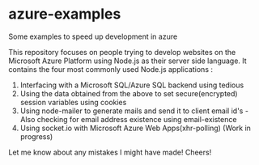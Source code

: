 # azure-examples
Some examples to speed up development in azure 

This repository focuses on people trying to develop websites on the Microsoft Azure Platform using Node.js as their server side language.
It contains the four most commonly used Node.js applications :
  1. Interfacing with a Microsoft SQL/Azure SQL backend using tedious
  2. Using the data obtained from the above to set secure(encrypted) session variables using cookies
  3. Using node-mailer to generate mails and send it to client email id's
    - Also checking for email address existence using email-existence
  4. Using socket.io with Microsoft Azure Web Apps(xhr-polling) (Work in progress)
  
Let me know about any mistakes I might have made!
Cheers!
